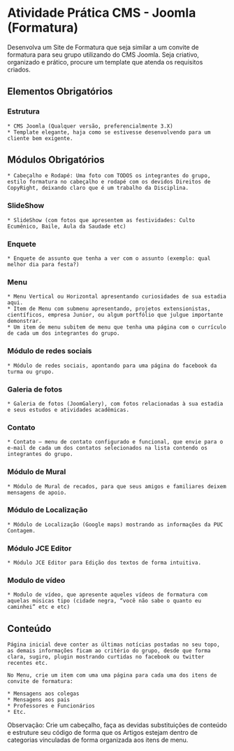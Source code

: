 # Atividade Prática CMS - Joomla (Formatura)

Desenvolva um Site de Formatura que seja similar a um convite de formatura para seu grupo utilizando do CMS Joomla. Seja criativo, organizado e prático, procure um template que atenda os requisitos criados. 

## Elementos Obrigatórios

### Estrutura

```
* CMS Joomla (Qualquer versão, preferencialmente 3.X)
* Template elegante, haja como se estivesse desenvolvendo para um cliente bem exigente.
```

## Módulos Obrigatórios

```
* Cabeçalho e Rodapé: Uma foto com TODOS os integrantes do grupo, estilo formatura no cabeçalho e rodapé com os devidos Direitos de CopyRight, deixando claro que é um trabalho da Disciplina.
```

### SlideShow

```
* SlideShow (com fotos que apresentem as festividades: Culto Ecumênico, Baile, Aula da Saudade etc)
```

### Enquete

```
* Enquete de assunto que tenha a ver com o assunto (exemplo: qual melhor dia para festa?)
```

### Menu

```
* Menu Vertical ou Horizontal apresentando curiosidades de sua estadia aqui.
* Item de Menu com submenu apresentando, projetos extensionistas, científicos, empresa Junior, ou algum portfólio que julgue importante demonstrar.
* Um item de menu subitem de menu que tenha uma página com o currículo de cada um dos integrantes do grupo.
```

### Módulo de redes sociais

```
* Módulo de redes sociais, apontando para uma página do facebook da turma ou grupo. 
```

### Galeria de fotos

```
* Galeria de fotos (JoomGalery), com fotos relacionadas à sua estadia e seus estudos e atividades acadêmicas.
```

### Contato

```
* Contato – menu de contato configurado e funcional, que envie para o e-mail de cada um dos contatos selecionados na lista contendo os integrantes do grupo.
```

### Módulo de Mural

```
* Módulo de Mural de recados, para que seus amigos e familiares deixem mensagens de apoio.
```

### Módulo de Localização

```
* Módulo de Localização (Google maps) mostrando as informações da PUC Contagem.
```

### Módulo JCE Editor

```
* Módulo JCE Editor para Edição dos textos de forma intuitiva.
```

### Modulo de vídeo

```
* Modulo de vídeo, que apresente aqueles vídeos de formatura com aquelas músicas tipo (cidade negra, “você não sabe o quanto eu caminhei” etc e etc)
```

## Conteúdo

```
Página inicial deve conter as últimas notícias postadas no seu topo, as demais informações ficam ao critério do grupo, desde que forma clara, sugiro, plugin mostrando curtidas no facebook ou twitter recentes etc.

No Menu, crie um item com uma uma página para cada uma dos itens de convite de formatura:

* Mensagens aos colegas
* Mensagens aos pais
* Professores e Funcionários
* Etc.
```

Observação: Crie um cabeçalho, faça as devidas substituições de conteúdo e estruture seu código de forma que os Artigos estejam dentro de categorias vinculadas de forma organizada aos itens de menu. 
